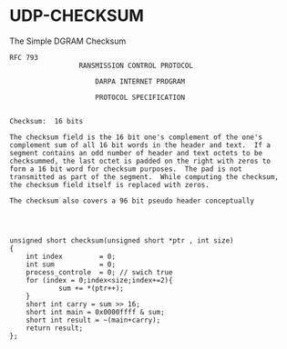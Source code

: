 # UDP-CHECKSUM

The Simple DGRAM Checksum

      
    RFC 793 
                     RANSMISSION CONTROL PROTOCOL

                         DARPA INTERNET PROGRAM

                         PROTOCOL SPECIFICATION


    Checksum:  16 bits

    The checksum field is the 16 bit one's complement of the one's
    complement sum of all 16 bit words in the header and text.  If a
    segment contains an odd number of header and text octets to be
    checksummed, the last octet is padded on the right with zeros to
    form a 16 bit word for checksum purposes.  The pad is not
    transmitted as part of the segment.  While computing the checksum,
    the checksum field itself is replaced with zeros.

    The checksum also covers a 96 bit pseudo header conceptually

    
    

    unsigned short checksum(unsigned short *ptr , int size)  
    {  
        int index         = 0;  
        int sum           = 0;  
        process_controle  = 0; // swich true
        for (index = 0;index<size;index+=2){  
                sum += *(ptr++);  
        }  
        short int carry = sum >> 16;  
        short int main = 0x0000ffff & sum;
        short int result = ~(main+carry);  
        return result;  
    };
    
